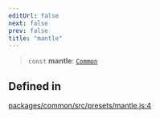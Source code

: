 ```yaml
---
editUrl: false
next: false
prev: false
title: "mantle"
---
```


> `const` **mantle**: [`Common`](/reference/tevm/common/type-aliases/common/)

## Defined in

[packages/common/src/presets/mantle.js:4](https://github.com/qbzzt/tevm-monorepo/blob/main/packages/common/src/presets/mantle.js#L4)
